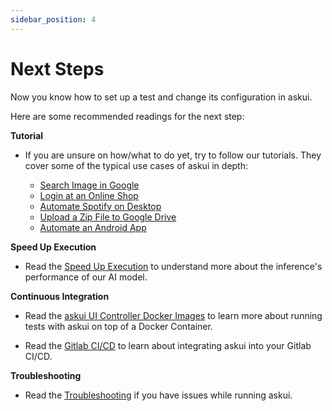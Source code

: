 ```yaml
---
sidebar_position: 4
---
```



# Next Steps

Now you know how to set up a test and change its configuration in askui.

Here are some recommended readings for the next step:

**Tutorial**
- If you are unsure on how/what to do yet, try to follow our tutorials. They cover some of the typical use cases of askui in depth:

    - [Search Image in Google](../06-Tutorials/google-cat-search.md)
    - [Login at an Online Shop](../06-Tutorials/shop-demo.md)
    - [Automate Spotify on Desktop](../06-Tutorials/spotify-tutorial.md)
    - [Upload a Zip File to Google Drive](../06-Tutorials/zip-images-upload-googledrive-windows.md)
    - [Automate an Android App](../06-Tutorials/android-search-in-browser.md)



**Speed Up Execution**
- Read the [Speed Up Execution](../03-Best%20Practice/speed_up_execution.md) to understand more about the inference's performance of our AI model.


**Continuous Integration**
- Read the [askui UI Controller Docker Images](../04-Continuous%20Integration/askui-ui-controller-docker-images.md) to learn more about running tests with askui on top of a Docker Container.

- Read the [Gitlab CI/CD](../04-Continuous%20Integration/gitlab-ci.md) to learn about integrating askui into your Gitlab CI/CD.

**Troubleshooting**
- Read the [Troubleshooting](../07-Troubleshooting/index.md) if you have issues while running askui.